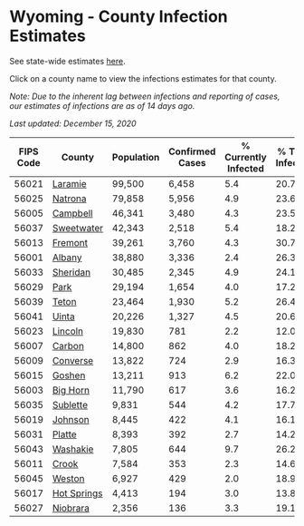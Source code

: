 # Wyoming - County Infection Estimates

See state-wide estimates [here](/infections/us-wy).

Click on a county name to view the infections estimates for that county.

*Note: Due to the inherent lag between infections and reporting of cases, our estimates of infections are as of 14 days ago.*

*Last updated: December 15, 2020*

|   FIPS Code |                     County |   Population |   Confirmed Cases |   % Currently Infected |   % Total Infected |
|-------------|----------------------------|--------------|-------------------|------------------------|--------------------|
|       56021 |         [Laramie](laramie) |       99,500 |             6,458 |                    5.4 |               20.7 |
|       56025 |         [Natrona](natrona) |       79,858 |             5,956 |                    4.9 |               23.6 |
|       56005 |       [Campbell](campbell) |       46,341 |             3,480 |                    4.3 |               23.5 |
|       56037 |   [Sweetwater](sweetwater) |       42,343 |             2,518 |                    5.4 |               18.2 |
|       56013 |         [Fremont](fremont) |       39,261 |             3,760 |                    4.3 |               30.7 |
|       56001 |           [Albany](albany) |       38,880 |             3,336 |                    2.4 |               26.3 |
|       56033 |       [Sheridan](sheridan) |       30,485 |             2,345 |                    4.9 |               24.1 |
|       56029 |               [Park](park) |       29,194 |             1,654 |                    4.0 |               17.2 |
|       56039 |             [Teton](teton) |       23,464 |             1,930 |                    5.2 |               26.4 |
|       56041 |             [Uinta](uinta) |       20,226 |             1,327 |                    4.5 |               20.6 |
|       56023 |         [Lincoln](lincoln) |       19,830 |               781 |                    2.2 |               12.0 |
|       56007 |           [Carbon](carbon) |       14,800 |               862 |                    4.0 |               18.2 |
|       56009 |       [Converse](converse) |       13,822 |               724 |                    2.9 |               16.3 |
|       56015 |           [Goshen](goshen) |       13,211 |               913 |                    6.2 |               22.0 |
|       56003 |       [Big Horn](big-horn) |       11,790 |               617 |                    3.6 |               16.2 |
|       56035 |       [Sublette](sublette) |        9,831 |               544 |                    4.2 |               17.7 |
|       56019 |         [Johnson](johnson) |        8,445 |               422 |                    4.1 |               16.1 |
|       56031 |           [Platte](platte) |        8,393 |               392 |                    2.7 |               14.2 |
|       56043 |       [Washakie](washakie) |        7,805 |               644 |                    9.7 |               26.2 |
|       56011 |             [Crook](crook) |        7,584 |               353 |                    2.3 |               14.6 |
|       56045 |           [Weston](weston) |        6,927 |               429 |                    2.0 |               18.9 |
|       56017 | [Hot Springs](hot-springs) |        4,413 |               194 |                    3.0 |               13.8 |
|       56027 |       [Niobrara](niobrara) |        2,356 |               136 |                    3.3 |               19.1 |